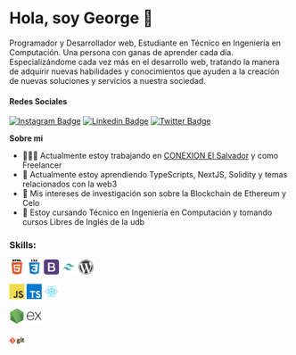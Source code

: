 # Hola, soy George 👋

Programador y Desarrollador web, Estudiante en Técnico en Ingeniería en Computación.
Una persona con ganas de aprender cada día. Especializándome cada vez más en el desarrollo web, tratando la manera de adquirir nuevas habilidades y conocimientos que ayuden a la creación de nuevas soluciones y servicios a nuestra sociedad.

 <!--   Social media -->
#### Redes Sociales 
[![Instagram Badge](https://img.shields.io/badge/-Instagram-e4405f?style=flat-square&logo=Instagram&logoColor=white)](https://www.instagram.com/devgeorgesv/)
[![Linkedin Badge](https://img.shields.io/badge/-LinkedIn-0e76a8?style=flat-square&logo=Linkedin&logoColor=white)](https://www.linkedin.com/in/jorgerodriguezsv/)
[![Twitter Badge](https://img.shields.io/badge/-Twitter-00acee?style=flat-square&logo=Twitter&logoColor=white)](https://twitter.com/George_sv)
 
 
**Sobre mi**

- 👨🏻‍💻 Actualmente estoy trabajando en <a href="https://www.linkedin.com/company/conexion_sv/" target="_blank">CONEXION El Salvador</a> y como Freelancer
- 🌱 Actualmente estoy aprendiendo TypeScripts, NextJS, Solidity y temas relacionados con la web3
- 🤔 Mis intereses de investigación son sobre la Blockchain de Ethereum y Celo
- 💼 Estoy cursando Técnico en Ingeniería en Computación y tomando cursos Libres de Inglés de la udb

### Skills:

<code><img height="27" src="https://raw.githubusercontent.com/github/explore/80688e429a7d4ef2fca1e82350fe8e3517d3494d/topics/html/html.png" alt="html"></code>
<code><img height="27" src="https://raw.githubusercontent.com/github/explore/80688e429a7d4ef2fca1e82350fe8e3517d3494d/topics/css/css.png" alt="css"></code>
<code><img height="27" src="https://raw.githubusercontent.com/github/explore/80688e429a7d4ef2fca1e82350fe8e3517d3494d/topics/bootstrap/bootstrap.png" alt="bootstrap"></code>
<code><img height="27" src="https://raw.githubusercontent.com/github/explore/80688e429a7d4ef2fca1e82350fe8e3517d3494d/topics/tailwind/tailwind.png" alt="tailwind"></code>
<code><img height="27" src="https://raw.githubusercontent.com/github/explore/80688e429a7d4ef2fca1e82350fe8e3517d3494d/topics/wordpress/wordpress.png" alt="wordpress"></code>

<code><img height="27" src="https://raw.githubusercontent.com/github/explore/80688e429a7d4ef2fca1e82350fe8e3517d3494d/topics/javascript/javascript.png" alt="javascript"></code>
<code><img height="27" src="https://raw.githubusercontent.com/github/explore/80688e429a7d4ef2fca1e82350fe8e3517d3494d/topics/typescript/typescript.png" alt="typescript"></code>
<code><img height="27" src="https://raw.githubusercontent.com/github/explore/80688e429a7d4ef2fca1e82350fe8e3517d3494d/topics/react/react.png" alt="react"></code>

<code><img height="27" src="https://raw.githubusercontent.com/github/explore/80688e429a7d4ef2fca1e82350fe8e3517d3494d/topics/nodejs/nodejs.png" alt="nodejs"></code>
<code><img height="27" src="https://raw.githubusercontent.com/devicons/devicon/master/icons/express/express-original.svg" alt="express"></code>

<code><img height="27" src="https://raw.githubusercontent.com/github/explore/80688e429a7d4ef2fca1e82350fe8e3517d3494d/topics/git/git.png" alt="git"></code>

